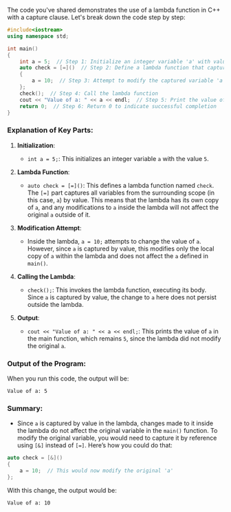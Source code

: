The code you've shared demonstrates the use of a lambda function in C++ with a capture clause. Let's break down the code step by step:

```cpp
#include<iostream>
using namespace std;

int main()
{
    int a = 5;  // Step 1: Initialize an integer variable 'a' with value 5
    auto check = [=]()  // Step 2: Define a lambda function that captures 'a' by value
    {
        a = 10;  // Step 3: Attempt to modify the captured variable 'a'
    };
    check();  // Step 4: Call the lambda function
    cout << "Value of a: " << a << endl;  // Step 5: Print the value of 'a'
    return 0;  // Step 6: Return 0 to indicate successful completion
}
```

### Explanation of Key Parts:

1. **Initialization**:
   - `int a = 5;`: This initializes an integer variable `a` with the value `5`.

2. **Lambda Function**:
   - `auto check = [=]()`: This defines a lambda function named `check`. The `[=]` part captures all variables from the surrounding scope (in this case, `a`) by value. This means that the lambda has its own copy of `a`, and any modifications to `a` inside the lambda will not affect the original `a` outside of it.

3. **Modification Attempt**:
   - Inside the lambda, `a = 10;` attempts to change the value of `a`. However, since `a` is captured by value, this modifies only the local copy of `a` within the lambda and does not affect the `a` defined in `main()`.

4. **Calling the Lambda**:
   - `check();`: This invokes the lambda function, executing its body. Since `a` is captured by value, the change to `a` here does not persist outside the lambda.

5. **Output**:
   - `cout << "Value of a: " << a << endl;`: This prints the value of `a` in the main function, which remains `5`, since the lambda did not modify the original `a`.

### Output of the Program:

When you run this code, the output will be:
```
Value of a: 5
```

### Summary:

- Since `a` is captured by value in the lambda, changes made to it inside the lambda do not affect the original variable in the `main()` function. To modify the original variable, you would need to capture it by reference using `[&]` instead of `[=]`. Here’s how you could do that:

```cpp
auto check = [&]() 
{
    a = 10;  // This would now modify the original 'a'
};
```

With this change, the output would be:
```
Value of a: 10
```
